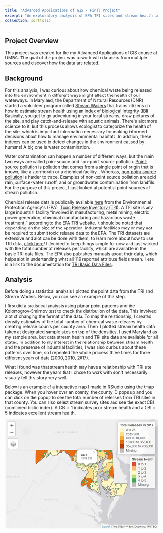 ```yaml
---
title: "Advanced Applications of GIS - Final Project"
excerpt: "An exploratory analysis of EPA TRI sites and stream health in Maryland<br/><a href='https://klmoy.github.io/portfolio/ges486_finalproject/'><img src='/images/tri_kde_2010.JPG'></a>"
collection: portfolio
---
```


<h2>Project Overview</h2>
This project was created for the my Advanced Applications of GIS course at UMBC. The goal of the project was to work with datasets from multiple sources and discover how the data are related. 
<br>
<h2>Background</h2>
For this analysis, I was curious about how chemical waste being released into the environment in different ways might affect the health of our waterways. In Maryland, the Department of Natural Resources (DNR) started a volunteer program called <a href='https://dnr.maryland.gov/streams/pages/streamwaders.aspx' target='_blank'>Stream Waders</a> that trains citizens on how to estimate stream health using an <a href='https://www.cbr.washington.edu/salmonweb/bibi/biomonitor.html' target='_blank'>index of biological integrity</a> (IBI) Basically, you get to go adventuring in your local streams, draw pictures of the site, and play catch-and-release with aquatic animals. There's alot more science to it, but this process allows ecologist to categorize the health of the site, which is important information necessary for making informed decisions about how to manage environmental habitats. In addtion, these indexes can be used to detect changes in the environment caused by humans! A big one is water contamination.

Water contamination can happen a number of different ways, but the main two ways are called poin-source and non-point source pollution. <a href='https://oceanservice.noaa.gov/education/tutorial_pollution/03pointsource.html' target='_blank'>Point-source pollution</a> is pollution that comes from a single point of origin that is known, like a stormdrain or a chemical facility... Whereas, <a href='https://19january2017snapshot.epa.gov/nps/what-nonpoint-source_.html](https://oceanservice.noaa.gov/education/tutorial_pollution/04nonpointsource.html' target='_blank'>non-point source pollution</a> is harder to trace. Examples of non-point source pollution are acid rain, surface-water runoff, and or groundwater contamination from landfils. For the purpose of this project, I just looked at potential point-sources of stream pollution. 

Chemical release data is publically available <a href='https://www.epa.gov/toxics-release-inventory-tri-program/tri-basic-data-files-calendar-years-1987-present' target='_blank'>here</a> from the Environmental Protection Agency's (EPA), <a href='https://youtu.be/Fqjh6t6Hx6s' target='_blank'>Toxic Release Inventory (TRI)</a>. A TRI site is any large industrial facility “involved in manufacturing, metal mining, electric power generation, chemical manufacturing and hazardous waste treatment,” according to the EPA TRI website. It should be noted that depending on the size of the operation, industral facilities may or may not be required to submit toxic release data to the EPA. The TRI datasets are extensive and alot can be done with them; to learn more about how to use TRI data, <a href='https://www.epa.gov/toxics-release-inventory-tri-program/tri-data-action' target='_blank'>click here<a/>! I decided to keep things simple for now and just worked with the total number of releases per facility, which are available in the basic TRI data files. The EPA also publishes manuals about their data, which helps alot in undertanding what all 119 reported attribute fields mean. Here is a link to the documentation for <a href='https://www.epa.gov/system/files/documents/2022-10/TRI_Basic_Data_File_Documentation_RY2021_102522.pdf' target='_blank'>TRI Basic Data Files</a>.
<br>
  <h2>Analysis</h2>
Before doing a statistical analysis I plotted the point data from the TRI and Stream Waders. Below, you can see an example of this step.
<br>


  
I first did a statistical analysis using planar point patterns and the Kolomogrov-Smirnov test to check the distrbution of the data. This involved alot of changing the format of the data. To map the relationship, I created density estimates of the total number of chemical waste releases by creating release counts per county area. Then, I plotted stream health data taken at designated sample sites on top of the densities. I used Maryland as my sample area, but data stream health and TRI site data are available for all states. In addition to my interest in the relationship between stream health and the presense of industrial facilities, I was also curious about these patterns over time, so I repeated the whole process three times for three different years of data (2000, 2010, 2017).  

What I found was that stream health may have a relationship with TRI site releases, however the years that I chose to work with don't necessarily visually tell this story very well. 

Below is an example of a interactive map I made in RStudio using the tmap package. When you hover over an county, the county ID pops up and you can click on the popup to see the total number of releases from TRI sites in that county. You can also select stream survey sites and see the exact CBI (combined biotic index). A CBI = 1 indicates poor stream health and a CBI = 5 indicates excellent stream health.


![stream health and TRI sites map](/images/interactive_map.JPG "stream health and TRI sites map") 



